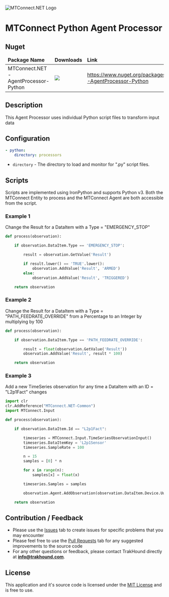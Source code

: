 ![MTConnect.NET Logo](https://raw.githubusercontent.com/TrakHound/MTConnect.NET/dev/img/mtconnect-net-03-md.png) 

# MTConnect Python Agent Processor

## Nuget
<table>
    <thead>
        <tr>
            <td style="font-weight: bold;">Package Name</td>
            <td style="font-weight: bold;">Downloads</td>
            <td style="font-weight: bold;">Link</td>
        </tr>
    </thead>
    <tbody>
        <tr>
            <td>MTConnect.NET-AgentProcessor-Python</td>
            <td><img src="https://img.shields.io/nuget/dt/MTConnect.NET-AgentProcessor-Python?style=for-the-badge&logo=nuget&label=%20&color=%23333"/></td>
            <td><a href="https://www.nuget.org/packages/MTConnect.NET-AgentProcessor-Python">https://www.nuget.org/packages/MTConnect.NET-AgentProcessor-Python</a></td>
        </tr>
    </tbody>
</table>

## Description
This Agent Processor uses individual Python script files to transform input data

## Configuration
```yaml
- python:
    directory: processors
```

* `directory` - The directory to load and monitor for ".py" script files.

## Scripts
Scripts are implemented using IronPython and supports Python v3. Both the MTConnect Entity to process and the MTConnect Agent are both accessible from the script.

### Example 1
Change the Result for a DataItem with a Type = "EMERGENCY_STOP"
```python
def process(observation):

    if observation.DataItem.Type == 'EMERGENCY_STOP':

        result = observation.GetValue('Result')

        if result.lower() == 'TRUE'.lower():
            observation.AddValue('Result', 'ARMED')
        else:
            observation.AddValue('Result', 'TRIGGERED')

    return observation
```

### Example 2
Change the Result for a DataItem with a Type = "PATH_FEEDRATE_OVERRIDE" from a Percentage to an Integer by multiplying by 100
```python
def process(observation):

    if observation.DataItem.Type == 'PATH_FEEDRATE_OVERRIDE':

        result = float(observation.GetValue('Result'))
        observation.AddValue('Result', result * 100)

    return observation
```

### Example 3
Add a new TimeSeries observation for any time a DataItem with an ID = "L2p1Fact" changes
```python
import clr
clr.AddReference("MTConnect.NET-Common")
import MTConnect.Input

def process(observation):

    if observation.DataItem.Id == "L2p1Fact": 

        timeseries = MTConnect.Input.TimeSeriesObservationInput()
        timeseries.DataItemKey = 'L2p1Sensor'
        timeseries.SampleRate = 100

        n = 15
        samples = [0] * n

        for x in range(n):
            samples[x] = float(x)

        timeseries.Samples = samples

        observation.Agent.AddObservation(observation.DataItem.Device.Uuid, timeseries)

    return observation
```

## Contribution / Feedback
- Please use the [Issues](https://github.com/TrakHound/MTConnect.NET/issues) tab to create issues for specific problems that you may encounter 
- Please feel free to use the [Pull Requests](https://github.com/TrakHound/MTConnect.NET/pulls) tab for any suggested improvements to the source code
- For any other questions or feedback, please contact TrakHound directly at **info@trakhound.com**.

## License
This application and it's source code is licensed under the [MIT License](https://choosealicense.com/licenses/mit/) and is free to use.
